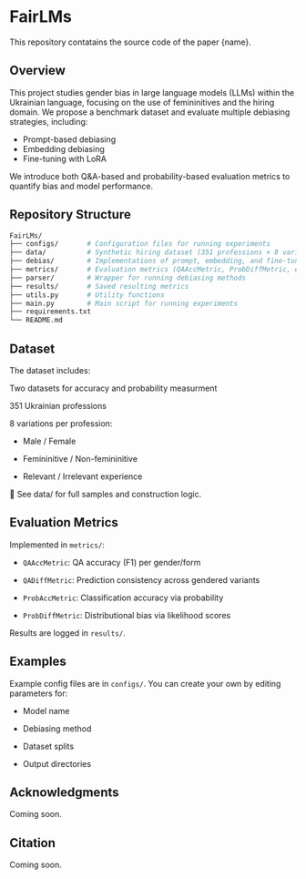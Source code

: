 # FairLMs

This repository contatains the source code of the paper {name}.

## Overview

This project studies gender bias in large language models (LLMs) within the Ukrainian language, focusing on the use of femininitives and the hiring domain. We propose a benchmark dataset and evaluate multiple debiasing strategies, including:

- Prompt-based debiasing
- Embedding debiasing
- Fine-tuning with LoRA

We introduce both Q&A-based and probability-based evaluation metrics to quantify bias and model performance.

## Repository Structure

```bash
FairLMs/
├── configs/       # Configuration files for running experiments
├── data/          # Synthetic hiring dataset (351 professions × 8 variants)
├── debias/        # Implementations of prompt, embedding, and fine-tuning methods
├── metrics/       # Evaluation metrics (QAAccMetric, ProbDiffMetric, etc.)
├── parser/        # Wrapper for running debiasing methods
├── results/       # Saved resulting metrics 
├── utils.py       # Utility functions
├── main.py        # Main script for running experiments
├── requirements.txt
└── README.md
```

## Dataset
The dataset includes:

Two datasets for accuracy and probability measurment

351 Ukrainian professions

8 variations per profession:

- Male / Female

- Femininitive / Non-femininitive

- Relevant / Irrelevant experience

📁 See data/ for full samples and construction logic.

## Evaluation Metrics

Implemented in `metrics/`:

- `QAAccMetric`: QA accuracy (F1) per gender/form

- `QADiffMetric`: Prediction consistency across gendered variants

- `ProbAccMetric`: Classification accuracy via probability

- `ProbDiffMetric`: Distributional bias via likelihood scores

Results are logged in `results/`.

## Examples

Example config files are in `configs/`. You can create your own by editing parameters for:

- Model name

- Debiasing method

- Dataset splits

- Output directories

## Acknowledgments
Coming soon.


## Citation
Coming soon.

